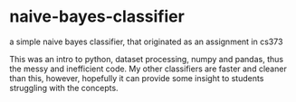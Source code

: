 # naive-bayes-classifier
a simple naive bayes classifier, that originated as an assignment in cs373 

This was an intro to python, dataset processing, numpy and pandas, thus the messy and inefficient code. My other classifiers are faster and cleaner than this, however, hopefully it can provide some insight to students struggling with the concepts. 
